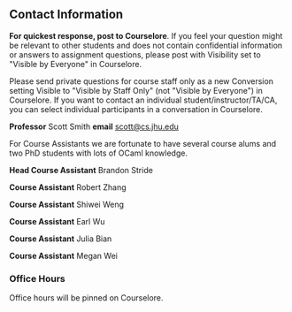 ## Contact Information

**For quickest response, post to Courselore**.
If you feel your question might be relevant to other students and does not contain confidential information or answers to assignment questions, please post with Visibility set to "Visible by Everyone" in Courselore.

Please send private questions for course staff only as a new Conversion setting Visible to "Visible by Staff Only" (not "Visible by Everyone") in Courselore.  If you want to contact an individual student/instructor/TA/CA, you can select individual participants in a conversation in Courselore.

**Professor** Scott Smith
**email** [scott@cs.jhu.edu](mailto:scott@cs.jhu.edu)

For Course Assistants we are fortunate to have several course alums and two PhD students with lots of OCaml knowledge.

**Head Course Assistant** Brandon Stride

**Course Assistant** Robert Zhang

**Course Assistant** Shiwei Weng

**Course Assistant** Earl Wu

**Course Assistant** Julia Bian

**Course Assistant** Megan Wei


### Office Hours

Office hours will be pinned on Courselore.






